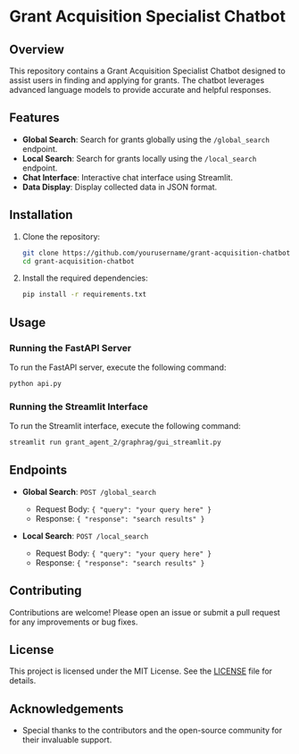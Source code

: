 # Grant Acquisition Specialist Chatbot

## Overview
This repository contains a Grant Acquisition Specialist Chatbot designed to assist users in finding and applying for grants. The chatbot leverages advanced language models to provide accurate and helpful responses.

## Features
- **Global Search**: Search for grants globally using the `/global_search` endpoint.
- **Local Search**: Search for grants locally using the `/local_search` endpoint.
- **Chat Interface**: Interactive chat interface using Streamlit.
- **Data Display**: Display collected data in JSON format.

## Installation
1. Clone the repository:
    ```bash
    git clone https://github.com/yourusername/grant-acquisition-chatbot.git
    cd grant-acquisition-chatbot
    ```

2. Install the required dependencies:
    ```bash
    pip install -r requirements.txt
    ```

## Usage
### Running the FastAPI Server
To run the FastAPI server, execute the following command:
```bash
python api.py
```

### Running the Streamlit Interface
To run the Streamlit interface, execute the following command:
```bash
streamlit run grant_agent_2/graphrag/gui_streamlit.py
```

## Endpoints
- **Global Search**: `POST /global_search`
    - Request Body: `{ "query": "your query here" }`
    - Response: `{ "response": "search results" }`

- **Local Search**: `POST /local_search`
    - Request Body: `{ "query": "your query here" }`
    - Response: `{ "response": "search results" }`

## Contributing
Contributions are welcome! Please open an issue or submit a pull request for any improvements or bug fixes.

## License
This project is licensed under the MIT License. See the [LICENSE](LICENSE) file for details.

## Acknowledgements
- Special thanks to the contributors and the open-source community for their invaluable support.
